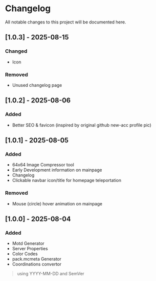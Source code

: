 # Changelog

All notable changes to this project will be documented here.

## [1.0.3] - 2025-08-15
### Changed
- Icon

### Removed
- Unused changelog page

## [1.0.2] - 2025-08-06
### Added
- Better SEO & favicon (inspired by original github new-acc profile pic)

## [1.0.1] - 2025-08-05
### Added
- 64x64 Image Compressor tool
- Early Development information on mainpage
- Changelog
- Clickable navbar icon/title for homepage teleportation

### Removed
- Mouse (circle) hover animation on mainpage

## [1.0.0] - 2025-08-04
### Added
- Motd Generator
- Server Properties
- Color Codes
- pack.mcmeta Generator
- Coordinations convertor

> using YYYY-MM-DD and SemVer
